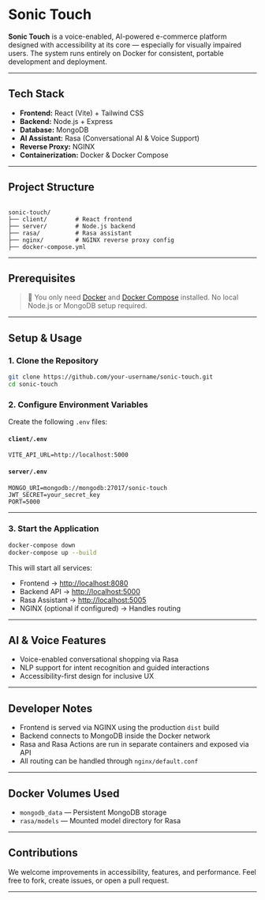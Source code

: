 # Sonic Touch

**Sonic Touch** is a voice-enabled, AI-powered e-commerce platform designed with accessibility at its core — especially for visually impaired users. The system runs entirely on Docker for consistent, portable development and deployment.

---

## Tech Stack

- **Frontend:** React (Vite) + Tailwind CSS
- **Backend:** Node.js + Express
- **Database:** MongoDB
- **AI Assistant:** Rasa (Conversational AI & Voice Support)
- **Reverse Proxy:** NGINX
- **Containerization:** Docker & Docker Compose

---

## Project Structure

```

sonic-touch/
├── client/        # React frontend
├── server/        # Node.js backend
├── rasa/          # Rasa assistant
├── nginx/         # NGINX reverse proxy config
├── docker-compose.yml

```

---

## Prerequisites

> 🐳 You only need [Docker](https://docs.docker.com/get-docker/) and [Docker Compose](https://docs.docker.com/compose/) installed. No local Node.js or MongoDB setup required.

---

## Setup & Usage

### 1. Clone the Repository

```bash
git clone https://github.com/your-username/sonic-touch.git
cd sonic-touch
```

### 2. Configure Environment Variables

Create the following `.env` files:

#### `client/.env`

```env
VITE_API_URL=http://localhost:5000
```

#### `server/.env`

```env
MONGO_URI=mongodb://mongodb:27017/sonic-touch
JWT_SECRET=your_secret_key
PORT=5000
```

---

### 3. Start the Application

```bash
docker-compose down
docker-compose up --build
```

This will start all services:

- Frontend → [http://localhost:8080](http://localhost:8080)
- Backend API → [http://localhost:5000](http://localhost:5000)
- Rasa Assistant → [http://localhost:5005](http://localhost:5005)
- NGINX (optional if configured) → Handles routing

---

##  AI & Voice Features

- Voice-enabled conversational shopping via Rasa
- NLP support for intent recognition and guided interactions
- Accessibility-first design for inclusive UX

---

## Developer Notes

- Frontend is served via NGINX using the production `dist` build
- Backend connects to MongoDB inside the Docker network
- Rasa and Rasa Actions are run in separate containers and exposed via API
- All routing can be handled through `nginx/default.conf`

---

## Docker Volumes Used

- `mongodb_data` — Persistent MongoDB storage
- `rasa/models` — Mounted model directory for Rasa

---

## Contributions

We welcome improvements in accessibility, features, and performance.
Feel free to fork, create issues, or open a pull request.

---
